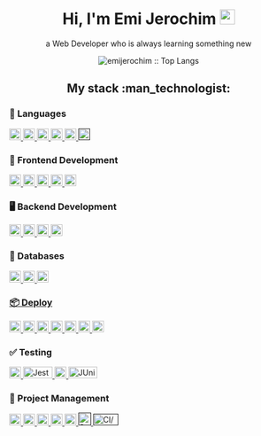 <h1 align="center">Hi, I'm Emi Jerochim <img src="https://user-images.githubusercontent.com/5679180/79618120-0daffb80-80be-11ea-819e-d2b0fa904d07.gif" width="27px"> </h2> 
<p align="center">a Web Developer who is always learning something new</p>

<p align="center"><img src="https://github-readme-stats.vercel.app/api/top-langs/?username=emijerochim&langs_count=10&theme=tokyonight&layout=compact" alt="emijerochim :: Top Langs" /></p>


<h2 align="center">My stack :man_technologist:</h2>

<h3 align="left">💬 Languages</h3>
<a href="https://developer.mozilla.org/en-US/docs/Web/JavaScript" title="JavaScript"><img src="https://github.com/tomchen/stack-icons/blob/master/logos/javascript.svg" alt="JavaScript" width="21px" height="21px">     </a>
<a href="https://www.typescriptlang.org/" title="Typescript"><img src="https://github.com/tomchen/stack-icons/blob/master/logos/typescript-icon.svg" alt="Typescript" width="21px" height="21px">     </a>   
<a href="https://graphql.org/" title="GraphQL"><img src="https://github.com/tomchen/stack-icons/blob/master/logos/graphql.svg" alt="GraphQL" width="21px" height="21px">     </a>   
<a href="https://www.java.com/" title="Java"><img src="https://github.com/tomchen/stack-icons/blob/master/logos/java.svg" alt="Java" width="21px" height="21px">     </a>   
<a href='https://svgshare.com/s/WMK' ><img src='https://svgshare.com/i/WMK.svg' alt="SQL" width="21px" height="21px" />     </a>   
<a href='' title="C++"><img src="https://github.com/get-icon/geticon/blob/master/logos/c-plusplus.svg" alt="C++" width="21px" height="21px">     </a>


<h3 align="left">📱 Frontend Development</h3>
<a href="https://reactjs.org/" title="React"><img src="https://github.com/tomchen/stack-icons/blob/master/logos/react.svg" alt="React" width="21px" height="21px">     </a>
<a href="https://redux.js.org/" title="Redux"><img src="https://github.com/tomchen/stack-icons/blob/master/logos/redux.svg" alt="Redux" width="21px" height="21px">     </a>
<a href="https://www.w3.org/TR/html5/" title="HTML5"><img src="https://github.com/tomchen/stack-icons/blob/master/logos/html-5.svg" alt="HTML5" width="21px" height="21px">     </a>
<a href="https://www.w3.org/TR/CSS/" title="CSS3"><img src="https://github.com/tomchen/stack-icons/blob/master/logos/css-3.svg" alt="CSS3" width="21px" height="21px">     </a>
<a href="https://getbootstrap.com/" title="Bootstrap"><img src="https://github.com/get-icon/geticon/blob/master/logos/bootstrap.svg" alt="Bootstrap" width="21px" height="21px">     </a>

<h3 align="left">🖥️ Backend Development</h3>
<a href="https://nodejs.org/" title="Node.js"><img src="https://github.com/tomchen/stack-icons/blob/master/logos/nodejs-icon.svg" alt="Node.js" width="21px" height="21px">     </a>
<a href="https://expressjs.com/" title="Express"><img src="https://github.com/tomchen/stack-icons/blob/master/logos/express.svg" alt="Express" width="21px" height="21px">     </a>
<a href="https://hibernate.org" title="Hibernate"><img src="https://github.com/get-icon/geticon/blob/master/logos/hibernate.svg" alt="Hibernate" width="21px" height="21px">     </a> 
<a href="https://spring.io/" title="Spring"><img src="https://github.com/tomchen/stack-icons/blob/master/logos/spring.svg" alt="Spring" width="21px" height="21px">     </a>

<h3 align="left">💾 Databases</h3>
<a href="https://dev.mysql.com/" title="MySQL"><img src="https://github.com/tomchen/stack-icons/blob/master/logos/mysql.svg" alt="MySQL" width="21px" height="21px">     </a>
<a href="https://www.mongodb.com/" title="MongoDB"><img src="https://github.com/get-icon/geticon/blob/master/logos/mongodb-icon.svg" alt="MongoDB" width="21px"     </a>
<a href="https://www.postgresql.org/" title="PostgreSQL"><img src="https://github.com/tomchen/stack-icons/blob/master/logos/postgresql.svg" alt="PostgreSQL" width="21px"     </a>

<h3 align="left">📦 Deploy</h3>
<a href="https://www.postman.com/" title="Postman"><img src="https://github.com/get-icon/geticon/blob/master/logos/postman.svg" alt="Postman" width="21px" height="21px">     </a>
<a href="https://aws.amazon.com/" title="AWS"><img src="https://github.com/get-icon/geticon/blob/master/logos/aws.svg" alt="AWS" width="21px" height="21px">     </a>
<a href="https://www.digitalocean.com/" title="DigitalOcean"><img src="https://github.com/get-icon/geticon/blob/master/logos/digital-ocean.svg" alt="DigitalOcean" width="21px" height="21px">     </a>
<a href="https://cloud.google.com/" title="Google Cloud"><img src="https://github.com/get-icon/geticon/blob/master/logos/google-cloud.svg" alt="Google" width="21px" height="21px">     </a>
<a href="https://webpack.js.org/" title="Webpack"><img src="https://github.com/get-icon/geticon/blob/master/logos/webpack.svg" alt="Webpack" width="21px" height="21px">     </a>
<a href="https://www.docker.com" title="Docker"><img src="https://github.com/get-icon/geticon/blob/master/logos/docker-icon.svg" alt="Docker" width="21px" height="21px">     </a>
<a href="https://redis.io/" title="Redis"><img src="https://github.com/get-icon/geticon/blob/master/logos/redis.svg" alt="Redis" width="21px" height="21px">     </a>

<h3 align="left">✅ Testing</h3>
<a href="https://www.postman.com/" title="Postman"><img src="https://github.com/get-icon/geticon/blob/master/logos/postman.svg" alt="Postman" width="21px" height="21px">     </a>
<a href="https://jestjs.io/" title="Jest"><img src="https://github.com/get-icon/geticon/blob/master/logos/jest.svg" alt="Jest" width="53" height="21px">     </a>
<a href="https://testing-library.com/" title="Testing Library"><img src="https://testing-library.com/img/octopus-64x64.png" alt="Testing Library" width="21px" height="21px">     </a>
<a href="https://junit.org/" title="JUnit"><img src="https://junit.org/junit4/images/junit-logo.png" alt="JUnit" width="52" height="21px">     </a>

<h3 align="left">👥 Project Management</h3>
<a href="https://git-scm.com/" title="Git"><img src="https://github.com/tomchen/stack-icons/blob/master/logos/git-icon.svg" alt="Git" width="21px" height="21px">       </a>
<a href="https://www.uml.org/" title="UML"><img src="https://upload.wikimedia.org/wikipedia/commons/d/d5/UML_logo.svg" alt="UML" width="21px" height="21px">       </a>
<a href="https://trello.com/" title="Trello"><img src="https://user-images.githubusercontent.com/29706515/115297163-426fec00-a132-11eb-8dda-616b0308f8d1.png" alt="Trello" width="21px" height="21px">       </a>
<a href="https://slack.com/" title="Slack"><img src="https://github.com/get-icon/geticon/blob/master/logos/slack-icon.svg" alt="Slack" width="21px" height="21px">       </a>
<a href="https://en.wikipedia.org/wiki/Agile_software_development" title="Agile"><img src="https://cdn.iconscout.com/icon/premium/png-256-thumb/agile-2534713-2129528.png" alt="Agile" width="21px" height="21px">       </a>
<a href="" title="Scrum"><img src="https://image.flaticon.com/icons/png/512/2029/2029878.png" alt="Scrum" width="23px" height="23px">       </a>
<a href="" title="CI/CD"><img src="https://user-images.githubusercontent.com/29706515/115298440-dbebcd80-a133-11eb-8f73-905f01726ff0.png" alt="CI/CD" width="45px" height="21px">       </a>

